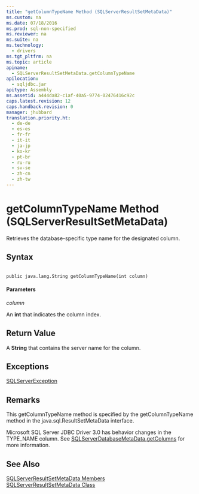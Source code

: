 ```yaml
---
title: "getColumnTypeName Method (SQLServerResultSetMetaData)"
ms.custom: na
ms.date: 07/18/2016
ms.prod: sql-non-specified
ms.reviewer: na
ms.suite: na
ms.technology: 
  - drivers
ms.tgt_pltfrm: na
ms.topic: article
apiname: 
  - SQLServerResultSetMetaData.getColumnTypeName
apilocation: 
  - sqljdbc.jar
apitype: Assembly
ms.assetid: a444da82-c1af-40a5-9774-02476416c92c
caps.latest.revision: 12
caps.handback.revision: 0
manager: jhubbard
translation.priority.ht: 
  - de-de
  - es-es
  - fr-fr
  - it-it
  - ja-jp
  - ko-kr
  - pt-br
  - ru-ru
  - sv-se
  - zh-cn
  - zh-tw
---
```

# getColumnTypeName Method (SQLServerResultSetMetaData)
  Retrieves the database-specific type name for the designated column.  
  
## Syntax  
  
```  
  
public java.lang.String getColumnTypeName(int column)  
```  
  
#### Parameters  
 *column*  
  
 An **int** that indicates the column index.  
  
## Return Value  
 A **String** that contains the server name for the column.  
  
## Exceptions  
 [SQLServerException](../content/SQLServerException-Class.md)  
  
## Remarks  
 This getColumnTypeName method is specified by the getColumnTypeName method in the java.sql.ResultSetMetaData interface.  
  
  Microsoft   SQL Server  JDBC Driver 3.0 has behavior changes in the TYPE_NAME column. See [SQLServerDatabaseMetaData.getColumns](../content/getColumns-Method--SQLServerDatabaseMetaData-.md) for more information.  
  
## See Also  
 [SQLServerResultSetMetaData Members](../content/SQLServerResultSetMetaData-Members.md)   
 [SQLServerResultSetMetaData Class](../content/SQLServerResultSetMetaData-Class.md)  
  
  